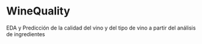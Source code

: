 # WineQuality
EDA y Predicción de la calidad del vino y del tipo de vino a partir del análisis de ingredientes

